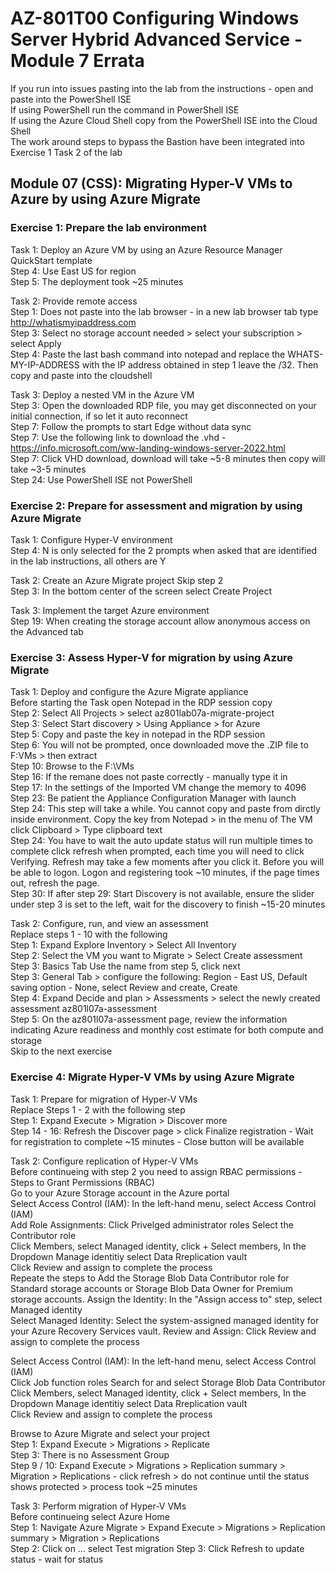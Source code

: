 # AZ-801T00 Configuring Windows Server  Hybrid Advanced Service - Module 7 Errata

If you run into issues pasting into the lab from the instructions - open and paste into the PowerShell ISE <br>
If using PowerShell run the command in PowerShell ISE <br>
If using the Azure Cloud Shell copy from the PowerShell ISE into the Cloud Shell <br>
The work around steps to bypass the Bastion have been integrated into Exercise 1 Task 2 of the lab <br>

## Module 07 (CSS): Migrating Hyper-V VMs to Azure by using Azure Migrate

### Exercise 1: Prepare the lab environment

Task 1: Deploy an Azure VM by using an Azure Resource Manager QuickStart template<br>
Step 4: Use East US for region<br>
Step 5: The deployment took ~25 minutes <br>

Task 2: Provide remote access<br>
Step 1: Does not paste into the lab browser - in a new lab browser tab type http://whatismyipaddress.com <br>
Step 3: Select no storage account needed > select your subscription > select Apply <br>
Step 4: Paste the last bash command into notepad and replace the WHATS-MY-IP-ADDRESS with the IP address obtained in step 1 leave the /32.  Then copy and paste into the cloudshell <br>

Task 3: Deploy a nested VM in the Azure VM<br>
Step 3: Open the downloaded RDP file, you may get disconnected on your initial connection, if so let it auto reconnect <br>
Step 7: Follow the prompts to start Edge without data sync <br>
Step 7: Use the following link to download the .vhd - https://info.microsoft.com/ww-landing-windows-server-2022.html <br>
Step 7: Click VHD download, download will take ~5-8 minutes then copy will take ~3-5 minutes <br>
Step 24: Use PowerShell ISE not PowerShell<br>

### Exercise 2: Prepare for assessment and migration by using Azure Migrate

Task 1: Configure Hyper-V environment<br>
Step 4: N is only selected for the 2 prompts when asked that are identified in the lab instructions, all others are Y<br>

Task 2: Create an Azure Migrate project
Skip step 2 <br>
Step 3: In the bottom center of the screen select Create Project

Task 3: Implement the target Azure environment<br>
Step 19: When creating the storage account allow anonymous access on the Advanced tab<br>

### Exercise 3: Assess Hyper-V for migration by using Azure Migrate

Task 1: Deploy and configure the Azure Migrate appliance<br>
Before starting the Task open Notepad in the RDP session copy<br>
Step 2: Select All Projects > select az801lab07a-migrate-project <br>
Step 3: Select Start discovery > Using Appliance > for Azure <br>
Step 5: Copy and paste the key in notepad in the RDP session<br>
Step 6: You will not be prompted, once downloaded move the .ZIP file to F:VMs > then extract<br>
Step 10: Browse to the F:\VMs <br>
Step 16: If the remane does not paste correctly - manually type it in <br>
Step 17: In the settings of the Imported VM change the memory to 4096 <br> 
Step 23: Be patient the Appliance Configuration Manager with launch <br>
Step 24: This step will take a while. You cannot copy and paste from dirctly inside environment.  Copy the key from Notepad > in the menu of The VM click Clipboard > Type clipboard text <br>
Step 24: You have to wait the auto update status will run multiple times to complete click refresh when prompted, each time you will need to click Verifying.  Refresh may take a few moments after you click it.  Before you will be able to logon. Logon and registering took ~10 minutes, if the page times out, refresh the page.<br>
Step 30: If after step 29: Start Discovery is not available, ensure the slider under step 3 is set to the left, wait for the discovery to finish ~15-20 minutes <br>

Task 2: Configure, run, and view an assessment<br>
Replace steps 1 - 10 with the following <br>
Step 1: Expand Explore Inventory > Select All Inventory <br>
Step 2: Select the VM you want to Migrate > Select Create assessment <br>
Step 3: Basics Tab Use the name from step 5, click next<br>
Step 3: General Tab > configure the following: Region - East US, Default saving option - None, select Review and create, Create <br>
Step 4: Expand Decide and plan > Assessments > select the newly created assessment az801l07a-assessment <br>
Step 5: On the az801l07a-assessment page, review the information indicating Azure readiness and monthly cost estimate for both compute and storage <br>
Skip to the next exercise <br>

### Exercise 4: Migrate Hyper-V VMs by using Azure Migrate

Task 1: Prepare for migration of Hyper-V VMs <br>
Replace Steps 1 - 2 with the following step<br>
Step 1: Expand Execute > Migration > Discover more <br>
Step 14 - 16: Refresh the Discover page > click Finalize registration - Wait for registration to complete ~15 minutes - Close button will be available <br>

Task 2: Configure replication of Hyper-V VMs <br>
Before continueing with step 2 you need to assign RBAC permissions - Steps to Grant Permissions (RBAC) <br>
Go to your Azure Storage account in the Azure portal <br>
Select Access Control (IAM): In the left-hand menu, select Access Control (IAM) <br>
Add Role Assignments: Click Privelged administrator roles
Select the Contributor role <br>
Click Members, select Managed identity, click + Select members, In the Dropdown Manage identitiy select Data Rreplication vault<br>
Click Review and assign to complete the process <br>
Repeate the steps to Add the Storage Blob Data Contributor role for Standard storage accounts or Storage Blob Data Owner for Premium storage accounts. 
Assign the Identity: In the "Assign access to" step, select Managed identity <br>
Select Managed Identity: Select the system-assigned managed identity for your Azure Recovery Services vault. 
Review and Assign: Click Review and assign to complete the process

Select Access Control (IAM): In the left-hand menu, select Access Control (IAM) <br>
Click Job function roles
Search for and select Storage Blob Data Contributor <br>
Click Members, select Managed identity, click + Select members, In the Dropdown Manage identitiy select Data Rreplication vault<br>
Click Review and assign to complete the process <br>

Browse to Azure Migrate and select your project <br>
Step 1: Expand Execute > Migrations > Replicate <br>
Step 3: There is no Assessment Group <br>
Step 9 / 10: Expand Execute > Migrations > Replication summary > Migration > Replications - click refresh > do not continue until the status shows protected > process took ~25 minutes<br>

Task 3: Perform migration of Hyper-V VMs <br>
Before continueing select Azure Home  <br>
Step 1: Navigate Azure Migrate > Expand Execute > Migrations > Replication summary > Migration > Replications <br>
Step 2: Click on ... select Test migration
Step 3: Click Refresh to update status - wait for status 





